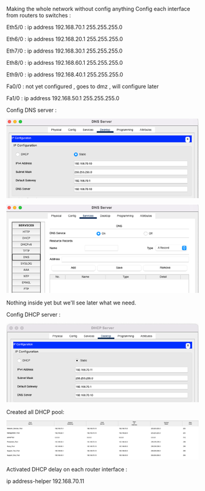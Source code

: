 
Making the whole network without config anything
Config each interface from routers to switches : 

Eth5/0 : 
ip address 192.168.70.1 255.255.255.0

Eth6/0 : 
ip address 192.168.20.1 255.255.255.0

Eth7/0 : 
ip address 192.168.30.1 255.255.255.0

Eth8/0 : 
ip address 192.168.60.1 255.255.255.0

Eth9/0 : 
ip address 192.168.40.1 255.255.255.0

Fa0/0 :
not yet configured , goes to dmz , will configure later

Fa1/0 : 
ip address 192.168.50.1 255.255.255.0

Config DNS server : 

![Dns Static Ip Config](Assets/DNS_Static_Config.png)

![Dns Server Config](Assets/DNS_Server_Config.png)

Nothing inside yet but we'll see later what we need. 

Config DHCP server : 

![DHCP Static Ip Config](Assets/DHCP_Static_Config.png)

Created all DHCP pool: 

![DHCP Pools Config](Assets/DHCP_Pool_Config.png)

Activated DHCP delay on each router interface : 

ip address-helper 192.168.70.11



